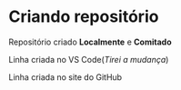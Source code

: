 # Criando repositório

Repositório criado **Localmente** e **Comitado**

Linha criada no VS Code(_Tirei a mudança_)

Linha criada no site do GitHub
